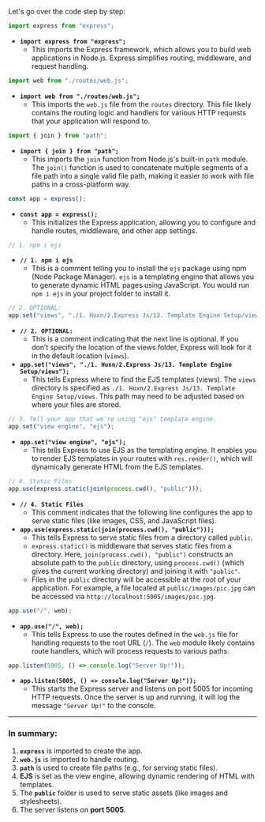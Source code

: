 Let's go over the code step by step:

```javascript
import express from "express";
```

- **`import express from "express";`**
  - This imports the Express framework, which allows you to build web applications in Node.js. Express simplifies routing, middleware, and request handling.

```javascript
import web from "./routes/web.js";
```

- **`import web from "./routes/web.js";`**
  - This imports the `web.js` file from the `routes` directory. This file likely contains the routing logic and handlers for various HTTP requests that your application will respond to.

```javascript
import { join } from "path";
```

- **`import { join } from "path";`**
  - This imports the `join` function from Node.js's built-in `path` module. The `join()` function is used to concatenate multiple segments of a file path into a single valid file path, making it easier to work with file paths in a cross-platform way.

```javascript
const app = express();
```

- **`const app = express();`**
  - This initializes the Express application, allowing you to configure and handle routes, middleware, and other app settings.

```javascript
// 1. npm i ejs
```

- **`// 1. npm i ejs`**
  - This is a comment telling you to install the `ejs` package using npm (Node Package Manager). `ejs` is a templating engine that allows you to generate dynamic HTML pages using JavaScript. You would run `npm i ejs` in your project folder to install it.

```javascript
// 2. OPTIONAL:
app.set("views", "./1. Huxn/2.Express Js/13. Template Engine Setup/views");
```

- **`// 2. OPTIONAL:`**
  - This is a comment indicating that the next line is optional. If you don’t specify the location of the views folder, Express will look for it in the default location (`views`).
- **`app.set("views", "./1. Huxn/2.Express Js/13. Template Engine Setup/views");`**
  - This tells Express where to find the EJS templates (views). The `views` directory is specified as `./1. Huxn/2.Express Js/13. Template Engine Setup/views`. This path may need to be adjusted based on where your files are stored.

```javascript
// 3. Tell your app that we're using "ejs" template engine.
app.set("view engine", "ejs");
```

- **`app.set("view engine", "ejs");`**
  - This tells Express to use EJS as the templating engine. It enables you to render EJS templates in your routes with `res.render()`, which will dynamically generate HTML from the EJS templates.

```javascript
// 4. Static Files
app.use(express.static(join(process.cwd(), "public")));
```

- **`// 4. Static Files`**
  - This comment indicates that the following line configures the app to serve static files (like images, CSS, and JavaScript files).
- **`app.use(express.static(join(process.cwd(), "public")));`**
  - This tells Express to serve static files from a directory called `public`.
  - `express.static()` is middleware that serves static files from a directory. Here, `join(process.cwd(), "public")` constructs an absolute path to the `public` directory, using `process.cwd()` (which gives the current working directory) and joining it with `"public"`.
  - Files in the `public` directory will be accessible at the root of your application. For example, a file located at `public/images/pic.jpg` can be accessed via `http://localhost:5005/images/pic.jpg`.

```javascript
app.use("/", web);
```

- **`app.use("/", web);`**
  - This tells Express to use the routes defined in the `web.js` file for handling requests to the root URL (`/`). The `web` module likely contains route handlers, which will process requests to various paths.

```javascript
app.listen(5005, () => console.log("Server Up!"));
```

- **`app.listen(5005, () => console.log("Server Up!"));`**
  - This starts the Express server and listens on port 5005 for incoming HTTP requests. Once the server is up and running, it will log the message `"Server Up!"` to the console.

---

### In summary:

1. **`express`** is imported to create the app.
2. **`web.js`** is imported to handle routing.
3. **`path`** is used to create file paths (e.g., for serving static files).
4. **EJS** is set as the view engine, allowing dynamic rendering of HTML with templates.
5. The **`public`** folder is used to serve static assets (like images and stylesheets).
6. The server listens on **port 5005**.

